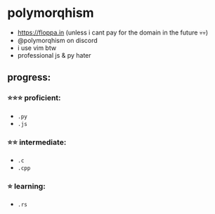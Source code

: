 # polymorqhism
- https://floppa.in (unless i cant pay for the domain in the future 💀💀)
- @polymorqhism on discord
- i use vim btw
- professional js & py hater

## progress:

### ⭐⭐⭐ proficient:
- `.py`
- `.js`

### ⭐⭐   intermediate:
- `.c`
- `.cpp`

### ⭐      learning:
- `.rs`
